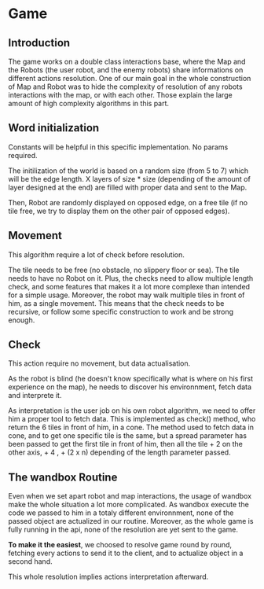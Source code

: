 # Game
## Introduction
The game works on a double class interactions base, where the Map and the Robots (the user robot, and the enemy robots) share informations on different actions resolution. One of our main goal in the whole construction of Map and Robot was to hide the complexity of resolution of any robots interactions with the map, or with each other. Those explain the large amount of high complexity algorithms in this part.

## Word initialization
Constants will be helpful in this specific implementation. 
No params required.

The initilization of the world is based on a random size (from 5 to 7) which will be the edge length.
X layers of size * size (depending of the amount of layer designed at the end) are filled with proper data and sent to the Map.

Then, Robot are randomly displayed on opposed edge, on a free tile (if no tile free, we try to display them on the other pair of opposed edges).

## Movement
This algorithm require a lot of check before resolution.

The tile needs to be free (no obstacle, no slippery floor or sea). The tile needs to have no Robot on it. Plus, the checks need to allow multiple length check, and some features that makes it a lot more complexe than intended for a simple usage.
Moreover, the robot may walk multiple tiles in front of him, as a single movement.
This means that the check needs to be recursive, or follow some specific construction to work and be strong enough.


## Check
This action require no movement, but data actualisation.

As the robot is blind (he doesn't know specifically what is where on his first experience on the map), he needs to discover his environnment, fetch data and interprete it. 

As interpretation is the user job on his own robot algorithm, we need to offer him a proper tool to fetch data.
This is implemented as check() method, who return the 6 tiles in front of him, in a cone. The method used to fetch data in cone, and to get one specific tile is the same, but a spread parameter has been passed to get the first tile in front of him, then all the tile + 2 on the other axis, + 4 , + (2 x n) depending of the length parameter passed.

## The wandbox Routine
Even when we set apart robot and map interactions, the usage of wandbox make the whole situation a lot more complicated.
As wandbox execute the code we passed to him in a totaly different environnment, none of the passed object are actualized in our routine. Moreover, as the whole game is fully running in the api, none of the resolution are yet sent to the game.

__To make it the easiest__, we choosed to resolve game round by round, fetching every actions to send it to the client, and to actualize object in a second hand.

This whole resolution implies actions interpretation afterward. 